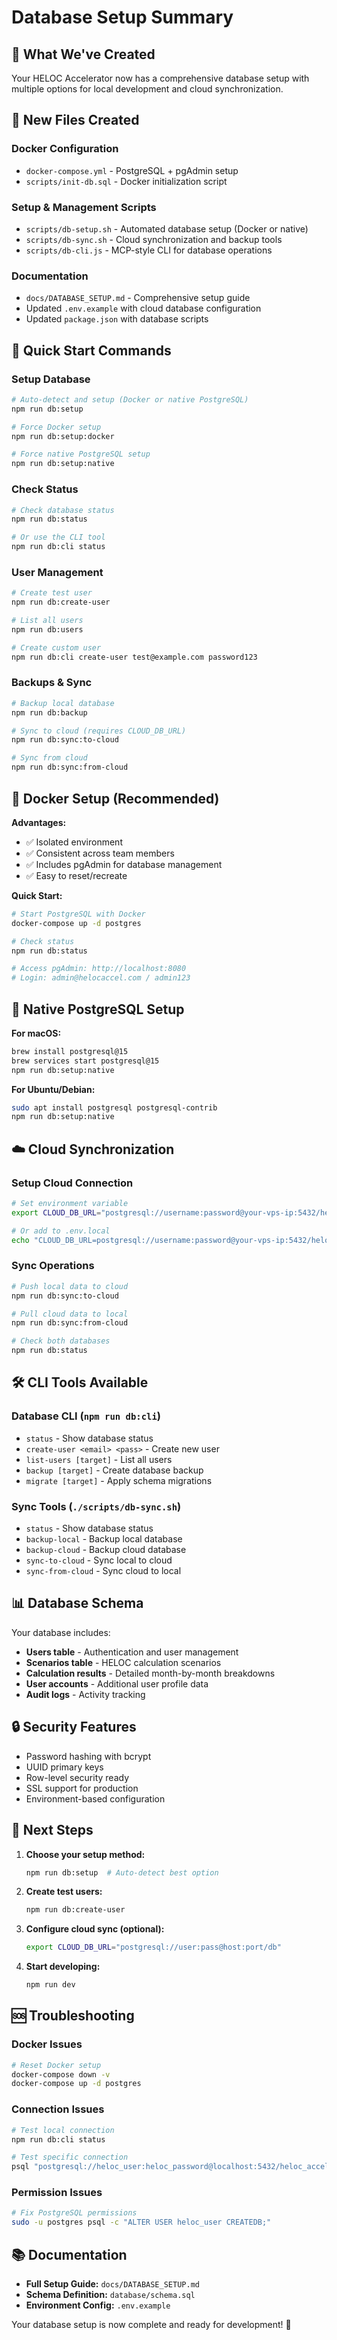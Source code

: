 # Database Setup Summary

## 🎯 What We've Created

Your HELOC Accelerator now has a comprehensive database setup with multiple options for local development and cloud synchronization.

## 📁 New Files Created

### Docker Configuration
- `docker-compose.yml` - PostgreSQL + pgAdmin setup
- `scripts/init-db.sql` - Docker initialization script

### Setup & Management Scripts
- `scripts/db-setup.sh` - Automated database setup (Docker or native)
- `scripts/db-sync.sh` - Cloud synchronization and backup tools
- `scripts/db-cli.js` - MCP-style CLI for database operations

### Documentation
- `docs/DATABASE_SETUP.md` - Comprehensive setup guide
- Updated `.env.example` with cloud database configuration
- Updated `package.json` with database scripts

## 🚀 Quick Start Commands

### Setup Database
```bash
# Auto-detect and setup (Docker or native PostgreSQL)
npm run db:setup

# Force Docker setup
npm run db:setup:docker

# Force native PostgreSQL setup
npm run db:setup:native
```

### Check Status
```bash
# Check database status
npm run db:status

# Or use the CLI tool
npm run db:cli status
```

### User Management
```bash
# Create test user
npm run db:create-user

# List all users
npm run db:users

# Create custom user
npm run db:cli create-user test@example.com password123
```

### Backups & Sync
```bash
# Backup local database
npm run db:backup

# Sync to cloud (requires CLOUD_DB_URL)
npm run db:sync:to-cloud

# Sync from cloud
npm run db:sync:from-cloud
```

## 🐳 Docker Setup (Recommended)

**Advantages:**
- ✅ Isolated environment
- ✅ Consistent across team members
- ✅ Includes pgAdmin for database management
- ✅ Easy to reset/recreate

**Quick Start:**
```bash
# Start PostgreSQL with Docker
docker-compose up -d postgres

# Check status
npm run db:status

# Access pgAdmin: http://localhost:8080
# Login: admin@helocaccel.com / admin123
```

## 🔧 Native PostgreSQL Setup

**For macOS:**
```bash
brew install postgresql@15
brew services start postgresql@15
npm run db:setup:native
```

**For Ubuntu/Debian:**
```bash
sudo apt install postgresql postgresql-contrib
npm run db:setup:native
```

## ☁️ Cloud Synchronization

### Setup Cloud Connection
```bash
# Set environment variable
export CLOUD_DB_URL="postgresql://username:password@your-vps-ip:5432/heloc_accelerator"

# Or add to .env.local
echo "CLOUD_DB_URL=postgresql://username:password@your-vps-ip:5432/heloc_accelerator" >> .env.local
```

### Sync Operations
```bash
# Push local data to cloud
npm run db:sync:to-cloud

# Pull cloud data to local
npm run db:sync:from-cloud

# Check both databases
npm run db:status
```

## 🛠️ CLI Tools Available

### Database CLI (`npm run db:cli`)
- `status` - Show database status
- `create-user <email> <pass>` - Create new user
- `list-users [target]` - List all users
- `backup [target]` - Create database backup
- `migrate [target]` - Apply schema migrations

### Sync Tools (`./scripts/db-sync.sh`)
- `status` - Show database status
- `backup-local` - Backup local database
- `backup-cloud` - Backup cloud database
- `sync-to-cloud` - Sync local to cloud
- `sync-from-cloud` - Sync cloud to local

## 📊 Database Schema

Your database includes:
- **Users table** - Authentication and user management
- **Scenarios table** - HELOC calculation scenarios
- **Calculation results** - Detailed month-by-month breakdowns
- **User accounts** - Additional user profile data
- **Audit logs** - Activity tracking

## 🔒 Security Features

- Password hashing with bcrypt
- UUID primary keys
- Row-level security ready
- SSL support for production
- Environment-based configuration

## 🎯 Next Steps

1. **Choose your setup method:**
   ```bash
   npm run db:setup  # Auto-detect best option
   ```

2. **Create test users:**
   ```bash
   npm run db:create-user
   ```

3. **Configure cloud sync (optional):**
   ```bash
   export CLOUD_DB_URL="postgresql://user:pass@host:port/db"
   ```

4. **Start developing:**
   ```bash
   npm run dev
   ```

## 🆘 Troubleshooting

### Docker Issues
```bash
# Reset Docker setup
docker-compose down -v
docker-compose up -d postgres
```

### Connection Issues
```bash
# Test local connection
npm run db:cli status

# Test specific connection
psql "postgresql://heloc_user:heloc_password@localhost:5432/heloc_accelerator" -c "SELECT version();"
```

### Permission Issues
```bash
# Fix PostgreSQL permissions
sudo -u postgres psql -c "ALTER USER heloc_user CREATEDB;"
```

## 📚 Documentation

- **Full Setup Guide:** `docs/DATABASE_SETUP.md`
- **Schema Definition:** `database/schema.sql`
- **Environment Config:** `.env.example`

Your database setup is now complete and ready for development! 🎉
